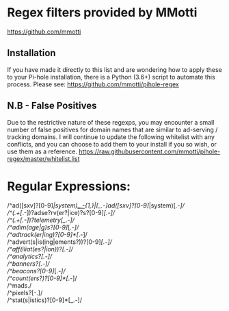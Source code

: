 # Regex filters provided by MMotti

https://github.com/mmotti

## Installation
If you have made it directly to this list and are wondering how to apply these to your Pi-hole
installation, there is a Python (3.6+) script to automate this process. Please see:
https://github.com/mmotti/pihole-regex

## N.B - False Positives
Due to the restrictive nature of these regexps, you may encounter a small number of false positives
for domain names that are similar to ad-serving / tracking domains.
I will continue to update the following whitelist with any conflicts, and you can choose to
add them to your install if you so wish, or use them as a reference.
https://raw.githubusercontent.com/mmotti/pihole-regex/master/whitelist.list

# Regular Expressions:

/^ad([sxv]?[0-9]*|system)[_.-]([^.[:space:]]+\.){1,}|[_.-]ad([sxv]?[0-9]*|system)[_.-]/  
/^(.+[_.-])?adse?rv(er?|ice)?s?[0-9]*[_.-]/  
/^(.+[_.-])?telemetry[_.-]/  
/^adim(age|g)s?[0-9]*[_.-]/  
/^adtrack(er|ing)?[0-9]*[_.-]/  
/^advert(s|is(ing|ements?))?[0-9]*[_.-]/  
/^aff(iliat(es?|ion))?[_.-]/  
/^analytics?[_.-]/  
/^banners?[_.-]/  
/^beacons?[0-9]*[_.-]/  
/^count(ers?)?[0-9]*[_.-]/  
/^mads\./  
/^pixels?[-.]/  
/^stat(s|istics)?[0-9]*[_.-]/  
